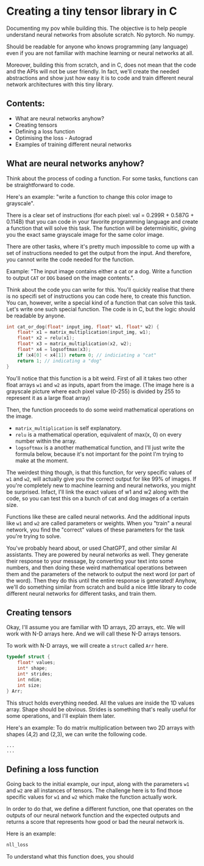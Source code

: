 # Creating a tiny tensor library in C

Documenting my pov while building this. The objective is to help people understand neural networks from absolute scratch. No pytorch. No numpy. 

Should be readable for anyone who knows programming (any language) even if you are not familiar with machine learning or neural networks at all. 

Moreover, building this from scratch, and in C, does not mean that the code and the APIs will not be user friendly. In fact, we'll create the needed abstractions and show just how easy it is to code and train different neural network architectures with this tiny library.

## Contents:

* What are neural networks anyhow?
* Creating tensors
* Defining a loss function
* Optimising the loss - Autograd
* Examples of training different neural networks

## What are neural networks anyhow?

Think about the process of coding a function. For some tasks, functions can be straightforward to code.

Here's an example: "write a function to change this color image to grayscale".

There is a clear set of instructions (for each pixel: val = 0.299R + 0.587G + 0.114B) that you can code in your favorite programming language and create a function that will solve this task. The function will be determinisitic, giving you the exact same grayscale image for the same color image.

There are other tasks, where it's pretty much impossible to come up with a set of instructions needed to get the output from the input. And therefore, you cannot write the code needed for the function.

Example: "The input image contains either a cat or a dog. Write a function to output `CAT` or `DOG` based on the image contents.".

Think about the code you can write for this. You'll quickly realise that there is no specifi set of instructions you can code here, to create this function. You can, however, write a special kind of a function that can solve this task. Let's write one such special function. The code is in C, but the logic should be readable by anyone.

```c
int cat_or_dog(float* input_img, float* w1, float* w2) {
    float* x1 = matrix_multiplication(input_img, w1);
    float* x2 = relu(x1);
    float* x3 = matrix_multiplication(x2, w2);
    float* x4 = logsoftmax(x3);
    if (x4[0] < x4[1]) return 0; // indiciating a "cat"
    return 1; // indicating a "dog"
}
```

You'll notice that this function is a bit weird. First of all it takes two other float arrays `w1` and `w2` as inputs, apart from the image. (The image here is a grayscale picture where each pixel value (0-255) is divided by 255 to represent it as a large float array)

Then, the function proceeds to do some weird mathematical operations on the image.

* `matrix_multiplication` is self explanatory.
* `relu` is a mathematical operation, equivalent of max(x, 0) on every number within the array.
* `logsoftmax` is a another mathematical function, and I'll just write the formula below, because it's not important for the point I'm trying to make at the moment.

The weirdest thing though, is that this function, for very specific values of `w1` and `w2`, will actually give you the correct output for like 99% of images. If you're completely new to machine learning and neural networks, you might be surprised. Infact, I'll link the exact values of w1 and w2 along with the code, so you can test this on a bunch of cat and dog images of a certain size.

Functions like these are called neural networks. And the additional inputs like `w1` and `w2` are called parameters or weights. When you "train" a neural network, you find the "correct" values of these parameters for the task you're trying to solve. 

You've probably heard about, or used ChatGPT, and other similar AI assistants. They are powered by neural networks as well. They generate their response to your message, by converting your text into some numbers, and then doing these weird mathematical operations between them and the parameters of the network to output the next word (or part of the word). Then they do this until the entire response is generated! Anyhow, we'll do something similar from scratch and build a nice little library to code different neural networks for different tasks, and train them.

## Creating tensors

Okay, I'll assume you are familiar with 1D arrays, 2D arrays, etc. 
We will work with N-D arrays here. And we will call these N-D arrays tensors.

To work with N-D arrays, we will create a `struct` called `Arr` here.

```c
typedef struct {
    float* values;
    int* shape;
    int* strides;
    int ndim;
    int size;
} Arr;
```

This struct holds everything needed. All the values are inside the 1D values array. Shape should be obvious. Strides is something that's really useful for some operations, and I'll explain them later. 

Here's an example:
To do matrix multiplication between two 2D arrays with shapes (4,2) and (2,3), we can write the following code.

```
...
...
```

## Defining a loss function

Going back to the initial example, our input, along with the parameters `w1` and `w2` are all instances of tensors. The challenge here is to find those specific values for `w1` and `w2` which make the function actually work.

In order to do that, we define a different function, one that operates on the outputs of our neural network function and the expected outputs and returns a score that represents how good or bad the neural network is.

Here is an example:

```c
nll_loss
```

To understand what this function does, you should 
